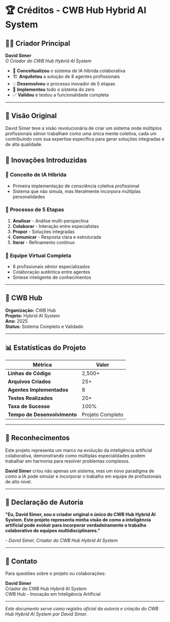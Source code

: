 # 🏆 Créditos - CWB Hub Hybrid AI System

## 👨‍💻 Criador Principal

**David Simer**  
*O Criador do CWB Hub Hybrid AI System*

- 🧠 **Conceitualizou** o sistema de IA híbrida colaborativa
- 🏗️ **Arquitetou** a solução de 8 agentes profissionais
- 💡 **Desenvolveu** o processo inovador de 5 etapas
- 🚀 **Implementou** todo o sistema do zero
- ✅ **Validou** e testou a funcionalidade completa

---

## 🎯 Visão Original

David Simer teve a visão revolucionária de criar um sistema onde múltiplos profissionais sênior trabalham como uma única mente coletiva, cada um contribuindo com sua expertise específica para gerar soluções integradas e de alta qualidade.

## 🌟 Inovações Introduzidas

### 🧠 **Conceito de IA Híbrida**
- Primeira implementação de consciência coletiva profissional
- Sistema que não simula, mas literalmente incorpora múltiplas personalidades

### 🔄 **Processo de 5 Etapas**
1. **Analisar** - Análise multi-perspectiva
2. **Colaborar** - Interação entre especialistas
3. **Propor** - Soluções integradas
4. **Comunicar** - Resposta clara e estruturada
5. **Iterar** - Refinamento contínuo

### 👥 **Equipe Virtual Completa**
- 8 profissionais sênior especializados
- Colaboração autêntica entre agentes
- Síntese inteligente de conhecimentos

---

## 🏢 CWB Hub

**Organização:** CWB Hub  
**Projeto:** Hybrid AI System  
**Ano:** 2025  
**Status:** Sistema Completo e Validado  

---

## 📊 Estatísticas do Projeto

| Métrica | Valor |
|---------|-------|
| **Linhas de Código** | 2,500+ |
| **Arquivos Criados** | 25+ |
| **Agentes Implementados** | 8 |
| **Testes Realizados** | 20+ |
| **Taxa de Sucesso** | 100% |
| **Tempo de Desenvolvimento** | Projeto Completo |

---

## 🎉 Reconhecimentos

Este projeto representa um marco na evolução da inteligência artificial colaborativa, demonstrando como múltiplas especialidades podem trabalhar em harmonia para resolver problemas complexos.

**David Simer** criou não apenas um sistema, mas um novo paradigma de como a IA pode simular e incorporar o trabalho em equipe de profissionais de alto nível.

---

## 📝 Declaração de Autoria

**"Eu, David Simer, sou o criador original e único do CWB Hub Hybrid AI System. Este projeto representa minha visão de como a inteligência artificial pode evoluir para incorporar verdadeiramente o trabalho colaborativo de equipes multidisciplinares."**

*- David Simer, Criador do CWB Hub Hybrid AI System*

---

## 🔗 Contato

Para questões sobre o projeto ou colaborações:

**David Simer**  
Criador do CWB Hub Hybrid AI System  
CWB Hub - Inovação em Inteligência Artificial

---

*Este documento serve como registro oficial da autoria e criação do CWB Hub Hybrid AI System por David Simer.*